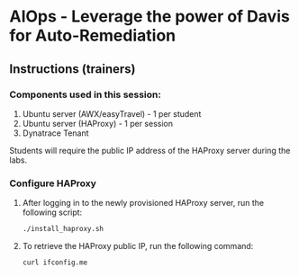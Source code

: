 # AIOps - Leverage the power of Davis for Auto-Remediation

## Instructions (trainers)

### Components used in this session:

1. Ubuntu server (AWX/easyTravel) - 1 per student
1. Ubuntu server (HAProxy) - 1 per session
1. Dynatrace Tenant

Students will require the public IP address of the HAProxy server during the labs.

### Configure HAProxy

1. After logging in to the newly provisioned HAProxy server, run the following script:

    ```bash
    ./install_haproxy.sh
    ```

2. To retrieve the HAProxy public IP, run the following command:

    ```bash
    curl ifconfig.me
    ```

